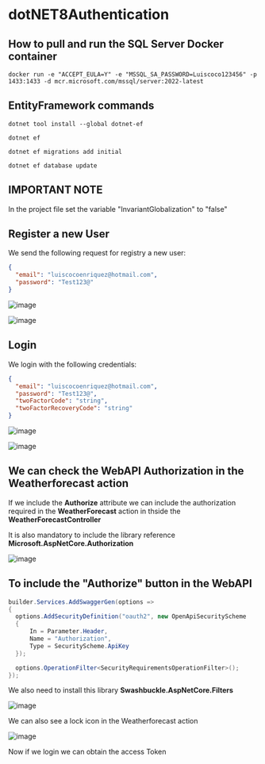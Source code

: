 # dotNET8Authentication

## How to pull and run the SQL Server Docker container 

```
docker run -e "ACCEPT_EULA=Y" -e "MSSQL_SA_PASSWORD=Luiscoco123456" -p 1433:1433 -d mcr.microsoft.com/mssql/server:2022-latest
```

## EntityFramework commands

```
dotnet tool install --global dotnet-ef
```

```
dotnet ef
```

```
dotnet ef migrations add initial
```

```
dotnet ef database update
```

## IMPORTANT NOTE

In the project file set the variable "InvariantGlobalization" to "false"


## Register a new User

We send the following request for registry a new user:

```json
{
  "email": "luiscocoenriquez@hotmail.com",
  "password": "Test123@"
}
```

![image](https://github.com/luiscoco/Identity_dotNET8_Authentication/assets/32194879/6784701c-32f4-4578-8721-aa0a03bdea3b)

![image](https://github.com/luiscoco/Identity_dotNET8_Authentication/assets/32194879/5a3ac255-7100-4d45-9e55-2004fb4f9b1a)

## Login

We login with the following credentials:

```json
{
  "email": "luiscocoenriquez@hotmail.com",
  "password": "Test123@",
  "twoFactorCode": "string",
  "twoFactorRecoveryCode": "string"
}
```

![image](https://github.com/luiscoco/Identity_dotNET8_Authentication/assets/32194879/2f10d949-7ab7-437c-89ca-4c3ebd379592)

![image](https://github.com/luiscoco/Identity_dotNET8_Authentication/assets/32194879/7e028ce6-c3e3-4352-9302-4b9d1e4569b5)

## We can check the WebAPI Authorization in the Weatherforecast action

If we include the **Authorize** attribute we can include the authorization required in the **WeatherForecast** action in thside the **WeatherForecastController**

It is also mandatory to include the library reference **Microsoft.AspNetCore.Authorization**

![image](https://github.com/luiscoco/Identity_dotNET8_Authentication/assets/32194879/a0c19a1e-b20b-4001-a8bb-d3724a06260e)

## To include the "Authorize" button in the WebAPI

```csharp
builder.Services.AddSwaggerGen(options =>
{
  options.AddSecurityDefinition("oauth2", new OpenApiSecurityScheme
  {
      In = Parameter.Header,
      Name = "Authorization",
      Type = SecurityScheme.ApiKey
  });

  options.OperationFilter<SecurityRequirementsOperationFilter>();
});
```

We also need to install this library **Swashbuckle.AspNetCore.Filters**

![image](https://github.com/luiscoco/Identity_dotNET8_Authentication/assets/32194879/a7ffb6e2-69aa-486e-a073-9942be3ab492)

We can also see a lock icon in the Weatherforecast action

![image](https://github.com/luiscoco/Identity_dotNET8_Authentication/assets/32194879/1d213c3f-8697-4429-844a-ab9cc6a06aaf)

Now if we login we can obtain the access Token




